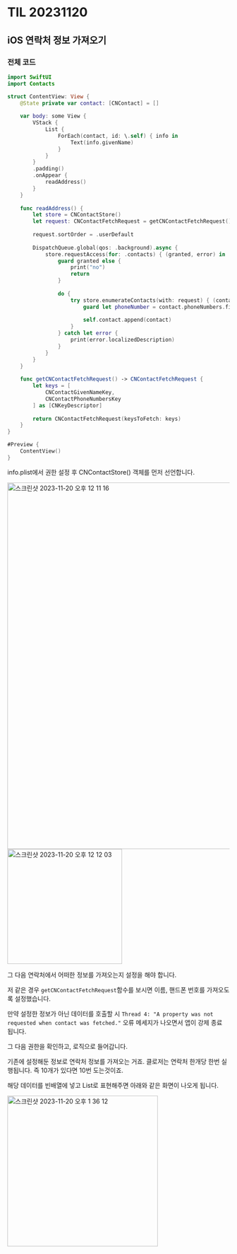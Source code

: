 # TIL 20231120

## iOS 연락처 정보 가져오기

### 전체 코드

```swift
import SwiftUI
import Contacts

struct ContentView: View {
    @State private var contact: [CNContact] = []
    
    var body: some View {
        VStack {
            List {
                ForEach(contact, id: \.self) { info in
                    Text(info.givenName)
                }
            }
        }
        .padding()
        .onAppear {
            readAddress()
        }
    }
    
    func readAddress() {
        let store = CNContactStore()
        let request: CNContactFetchRequest = getCNContactFetchRequest()
        
        request.sortOrder = .userDefault
        
        DispatchQueue.global(qos: .background).async {
            store.requestAccess(for: .contacts) { (granted, error) in
                guard granted else {
                    print("no")
                    return
                }
                
                do {
                    try store.enumerateContacts(with: request) { (contact, stop) in
                        guard let phoneNumber = contact.phoneNumbers.first?.value.stringValue else { return }
                        
                        self.contact.append(contact)
                    }
                } catch let error {
                    print(error.localizedDescription)
                }
            }
        }
    }
    
    func getCNContactFetchRequest() -> CNContactFetchRequest {
        let keys = [
            CNContactGivenNameKey,
            CNContactPhoneNumbersKey
        ] as [CNKeyDescriptor]
        
        return CNContactFetchRequest(keysToFetch: keys)
    }
}

#Preview {
    ContentView()
}
```

info.plist에서 권한 설정 후 CNContactStore() 객체를 먼저 선언합니다.

<img width="829" alt="스크린샷 2023-11-20 오후 12 11 16" src="https://github.com/bradheo65/TIL/assets/45350356/f0110f1c-7037-4c38-a6e6-78b82c656d4d">

<img width="260" alt="스크린샷 2023-11-20 오후 12 12 03" src="https://github.com/bradheo65/TIL/assets/45350356/04741dd0-2eb6-42b8-a5d4-9255a6aca9b3">


그 다음 연락처에서 어떠한 정보를 가져오는지 설정을 해야 합니다.

저 같은 경우 `getCNContactFetchRequest`함수를 보시면 이름, 핸드폰 번호를 가져오도록 설정했습니다.

만약 설정한 정보가 아닌 데이터를 호출할 시 `Thread 4: "A property was not requested when contact was fetched."` 오류 메세지가 나오면서 앱이 강제 종료 됩니다.

그 다음 권한을 확인하고, 로직으로 들어갑니다.

기존에 설정해둔 정보로 연락처 정보를 가져오는 거죠. 클로저는 연락처 한개당 한번 실행됩니다. 즉 10개가 있다면 10번 도는것이죠.

해당 데이터를 빈배열에 넣고 List로 표현해주면 아래와 같은 화면이 나오게 됩니다.

<img width="341" alt="스크린샷 2023-11-20 오후 1 36 12" src="https://github.com/bradheo65/TIL/assets/45350356/74cbd6a9-42b0-4c24-92c2-7ec4cfbd48dc">
